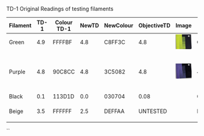 
TD-1 Original Readings of testing filaments

| Filament | TD-1 | Colour TD-1 | NewTD | NewColour | ObjectiveTD | Image                                           | PS     | Note                                      |
| -------- | ---- | ----------- | ----- | --------- | ----------- | ----------------------------------------------- | ------ | ----------------------------------------- |
| Green    | 4.9  | FFFFBF      | 4.8   | C8FF3C    | 4.8         | ![](Images/CleanShot%202024-07-08%20at%2011.39.37.png) | CFDD4A | Minor G/B Hue                             |
| Purple   | 4.8  | 90C8CC      | 4.8   | 3C5082    | 4.8         | ![](Images/CleanShot%202024-07-08%20at%2011.39.52.png) | 434880 | Filament DOES darken after printing, Good |
| Black    | 0.1  | 113D1D      | 0.0   | 030704    | 0.08        |                                                 | 020108 | Good                                      |
| Beige    | 3.5  | FFFFFF      | 2.5   | DEFFAA    | UNTESTED    |                                                 | FEFAB7 | Massive Green Hue                         |
``